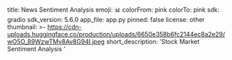 title: News Sentiment Analysis
emoji: 📊
colorFrom: pink
colorTo: pink
sdk: gradio
sdk_version: 5.6.0
app_file: app.py
pinned: false
license: other
thumbnail: >-
  https://cdn-uploads.huggingface.co/production/uploads/6650e358b6fc2144ec8a2e29/wO5O_89WzwTMv8Av8G94I.jpeg
short_description: 'Stock Market Sentiment Analysis '